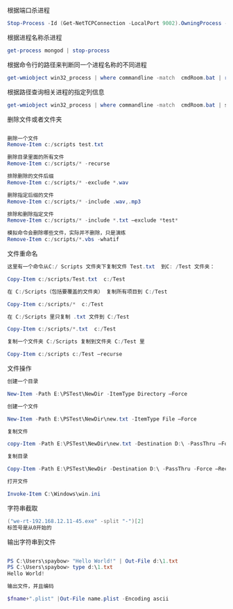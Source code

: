 根据端口杀进程
```powershell
Stop-Process -Id (Get-NetTCPConnection -LocalPort 9002).OwningProcess -Force
```
根据进程名称杀进程
```powershell
get-process mongod | stop-process
```
根据命令行的路径来判断同一个进程名称的不同进程
```powershell
get-wmiobject win32_process | where commandline -match  cmdRoom.bat | remove-wmiobject
```
根据路径查询相关进程的指定列信息
```powershell
get-wmiobject win32_process | where commandline -match  cmdRoom.bat | seleclt CommandLine, ProcessID
```
删除文件或者文件夹
```powershell

删除一个文件
Remove-Item c:/scripts test.txt

删除目录里面的所有文件
Remove-Item c:/scripts/* -recurse

排除删除的文件后缀
Remove-Item c:/scripts/* -exclude *.wav

删除指定后缀的文件
Remove-Item c:/scripts/* -include .wav,.mp3

排除和删除指定文件
Remove-Item c:/scripts/* -include *.txt –exclude *test*

模拟命令会删除哪些文件，实际并不删除，只是演练
Remove-Item c:/scripts/*.vbs -whatif

```
文件重命名
```powershell
这里有一个命令从C:/ Scripts 文件夹下复制文件 Test.txt  到C: /Test 文件夹：

Copy-Item c:/scripts/Test.txt  c:/Test

在 C:/Scripts（包括要覆盖的文件夹） 复制所有项目到 C:/Test

Copy-Item c:/scripts/*  c:/Test

在 C:/Scripts 里只复制 .txt 文件到 C:/Test 

Copy-Item c:/scripts/*.txt  c:/Test

复制一个文件夹 C:/Scripts 复制到文件夹 C:/Test 里

Copy-Item c:/scripts c:/Test –recurse


```

文件操作

```powershell
创建一个目录

New-Item -Path E:\PSTest\NewDir -ItemType Directory –Force

创建一个文件

New-Item -Path E:\PSTest\NewDir\new.txt -ItemType File –Force 

复制文件

copy-Item -Path E:\PSTest\NewDir\new.txt -Destination D:\ -PassThru –Force

复制目录

Copy-Item -Path E:\PSTest\NewDir -Destination D:\ -PassThru -Force –Recurse

打开文件

Invoke-Item C:\Windows\win.ini
```


字符串截取
```powershell
("we-rt-192.168.12.11-45.exe" -split "-")[2]
标签号是从0开始的
```

输出字符串到文件

```powershell

PS C:\Users\spaybow> "Hello World!" | Out-File d:\1.txt
PS C:\Users\spaybow> type d:\1.txt
Hello World!

输出文件，并且编码

$fname+".plist" |Out-File name.plist -Encoding ascii

```

```powershell
```
